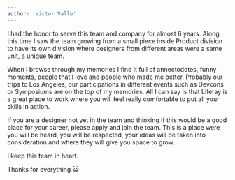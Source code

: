 ```yaml
---
author: 'Victor Valle'
---
```




I had the honor to serve this team and company for almost 6 years. Along this time I saw the team growing from a small piece inside Product division to have its own division where designers from different areas were a same unit, a unique team.

When I browse through my memories I find it full of annectodotes, funny moments, people that I love and people who made me better. Probably our trips to Los Angeles, our participations in different events such as Devcons or Symposiums are on the top of my memories. All I can say is that Liferay is a great place to work where you will feel really comfortable to put all your skills in action.

If you are a designer not yet in the team and thinking if this would be a good place for your career, please apply and join the team. This is a place were you will be heard, you will be respected, your ideas will be taken into consideration and where they will give you space to grow.

I keep this team in heart.

Thanks for everything 😺